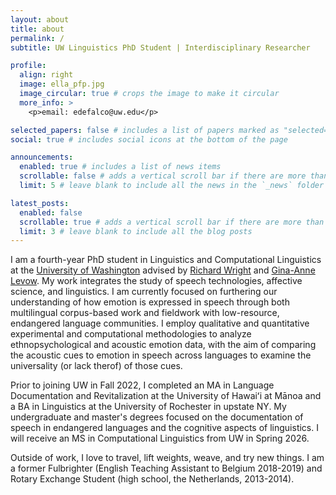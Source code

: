 ```yaml
---
layout: about
title: about
permalink: /
subtitle: UW Linguistics PhD Student | Interdisciplinary Researcher

profile:
  align: right
  image: ella_pfp.jpg
  image_circular: true # crops the image to make it circular
  more_info: >
    <p>email: edefalco@uw.edu</p>

selected_papers: false # includes a list of papers marked as "selected={true}"
social: true # includes social icons at the bottom of the page

announcements:
  enabled: true # includes a list of news items
  scrollable: false # adds a vertical scroll bar if there are more than 3 news items
  limit: 5 # leave blank to include all the news in the `_news` folder

latest_posts:
  enabled: false
  scrollable: true # adds a vertical scroll bar if there are more than 3 new posts items
  limit: 3 # leave blank to include all the blog posts
---
```


I am a fourth-year PhD student in Linguistics and Computational Linguistics at the [University of Washington](https://linguistics.washington.edu) advised by [Richard Wright](https://linguistics.washington.edu/people/richard-wright) and [Gina-Anne Levow](https://linguistics.washington.edu/people/gina-anne-levow). My work integrates the study of speech technologies, affective science, and linguistics. I am currently focused on furthering our understanding of how emotion is expressed in speech through both multilingual corpus-based work and fieldwork with low-resource, endangered language communities. I employ qualitative and quantitative experimental and computational methodologies to analyze ethnopsychological and acoustic emotion data, with the aim of comparing the acoustic cues to emotion in speech across languages to examine the universality (or lack therof) of those cues.

Prior to joining UW in Fall 2022, I completed an MA in Language Documentation and Revitalization at the University of Hawaiʻi at Mānoa and a BA in Linguistics at the University of Rochester in upstate NY. My undergraduate and master's degrees focused on the documentation of speech in endangered languages and the cognitive aspects of linguistics. I will receive an MS in Computational Linguistics from UW in Spring 2026.

Outside of work, I love to travel, lift weights, weave, and try new things. I am a former Fulbrighter (English Teaching Assistant to Belgium 2018-2019) and Rotary Exchange Student (high school, the Netherlands, 2013-2014).
